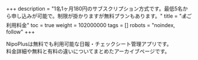 +++
description = "1名1ヶ月180円のサブスクリプション方式です。最低5名から申し込みが可能で。制限が掛かりますが無料プランもあります。"
title = "💰ご利用料金"
toc = true
weight = 102000000
tags = []
robots = "noindex, follow"
+++

NipoPlusは無料でも利用可能な日報・チェックシート管理アプリです。  
料金詳細や無料と有料の違いについてまとめたアーカイブページです。